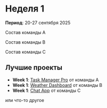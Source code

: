 # Неделя 1
**Период**: 20-27 сентября 2025  

Состав команды А

Состав команды B

Состав команды С

## Лучшие проекты

- **Week 1**: [Task Manager Pro](./week_01/team_alpha/) от команды A
- **Week 1**: [Weather Dashboard](./week_01/team_beta/) от команды B
- **Week 1**: [Chat App](./week_01/team_gamma/) от команды C


или что-то другое
